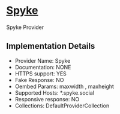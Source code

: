 # [Spyke](https://spyke.social)

Spyke Provider

## Implementation Details

- Provider
Name: Spyke
- Documentation: NONE
- HTTPS support: YES
- Fake Response: NO
- Oembed Params: maxwidth , maxheight
- Supported Hosts: *.spyke.social
- Responsive response: NO
- Collections: DefaultProviderCollection


